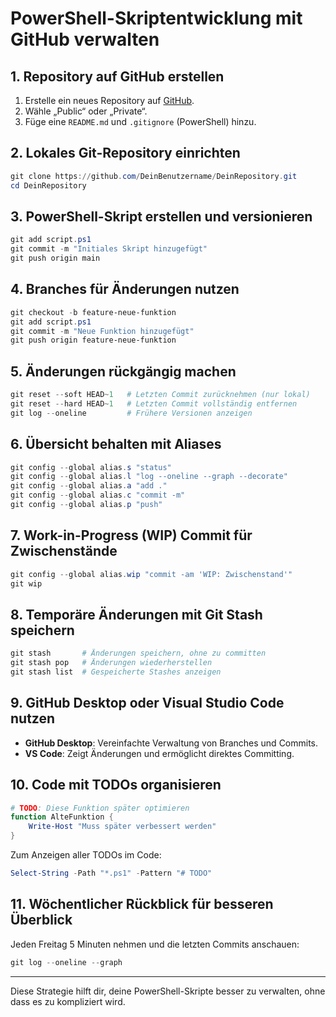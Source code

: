 # PowerShell-Skriptentwicklung mit GitHub verwalten

## 1. Repository auf GitHub erstellen
1. Erstelle ein neues Repository auf [GitHub](https://github.com/).
2. Wähle „Public“ oder „Private“.
3. Füge eine `README.md` und `.gitignore` (PowerShell) hinzu.

## 2. Lokales Git-Repository einrichten
```powershell
git clone https://github.com/DeinBenutzername/DeinRepository.git
cd DeinRepository
```

## 3. PowerShell-Skript erstellen und versionieren
```powershell
git add script.ps1
git commit -m "Initiales Skript hinzugefügt"
git push origin main
```

## 4. Branches für Änderungen nutzen
```powershell
git checkout -b feature-neue-funktion
git add script.ps1
git commit -m "Neue Funktion hinzugefügt"
git push origin feature-neue-funktion
```

## 5. Änderungen rückgängig machen
```powershell
git reset --soft HEAD~1   # Letzten Commit zurücknehmen (nur lokal)
git reset --hard HEAD~1   # Letzten Commit vollständig entfernen
git log --oneline         # Frühere Versionen anzeigen
```

## 6. Übersicht behalten mit Aliases
```powershell
git config --global alias.s "status"
git config --global alias.l "log --oneline --graph --decorate"
git config --global alias.a "add ."
git config --global alias.c "commit -m"
git config --global alias.p "push"
```

## 7. Work-in-Progress (WIP) Commit für Zwischenstände
```powershell
git config --global alias.wip "commit -am 'WIP: Zwischenstand'"
git wip
```

## 8. Temporäre Änderungen mit Git Stash speichern
```powershell
git stash       # Änderungen speichern, ohne zu committen
git stash pop   # Änderungen wiederherstellen
git stash list  # Gespeicherte Stashes anzeigen
```

## 9. GitHub Desktop oder Visual Studio Code nutzen
- **GitHub Desktop**: Vereinfachte Verwaltung von Branches und Commits.
- **VS Code**: Zeigt Änderungen und ermöglicht direktes Committing.

## 10. Code mit TODOs organisieren
```powershell
# TODO: Diese Funktion später optimieren
function AlteFunktion {
    Write-Host "Muss später verbessert werden"
}
```

Zum Anzeigen aller TODOs im Code:
```powershell
Select-String -Path "*.ps1" -Pattern "# TODO"
```

## 11. Wöchentlicher Rückblick für besseren Überblick
Jeden Freitag 5 Minuten nehmen und die letzten Commits anschauen:
```powershell
git log --oneline --graph
```

---

Diese Strategie hilft dir, deine PowerShell-Skripte besser zu verwalten, ohne dass es zu kompliziert wird.
